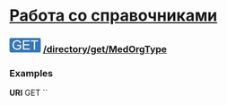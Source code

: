 [Работа со справочниками](../../../index.md)
=========================================

### ![GET](../../../../../img/get.png) [/directory/get/MedOrgType](../index.md)

### Examples

**URI** GET ``